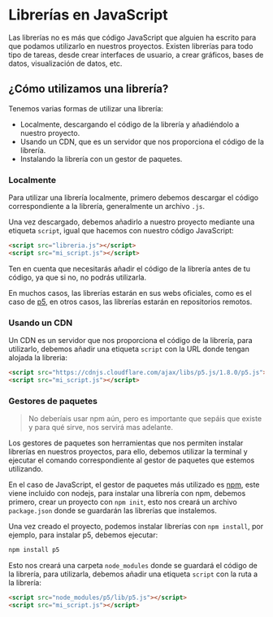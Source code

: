 # Librerías en JavaScript

Las librerías no es más que código JavaScript que alguien ha escrito para que podamos utilizarlo en nuestros proyectos. Existen librerías para todo tipo de tareas, desde crear interfaces de usuario, a crear gráficos, bases de datos, visualización de datos, etc.

## ¿Cómo utilizamos una librería?

Tenemos varias formas de utilizar una librería:

- Localmente, descargando el código de la librería y añadiéndolo a nuestro proyecto.
- Usando un CDN, que es un servidor que nos proporciona el código de la librería.
- Instalando la librería con un gestor de paquetes.

### Localmente

Para utilizar una librería localmente, primero debemos descargar el código correspondiente a la librería, generalmente un archivo `.js`.

Una vez descargado, debemos añadirlo a nuestro proyecto mediante una etiqueta `script`, igual que hacemos con nuestro código JavaScript:

```html
<script src="libreria.js"></script>
<script src="mi_script.js"></script>
```
Ten en cuenta que necesitarás añadir el código de la librería antes de tu código, ya que si no, no podrás utilizarla.

En muchos casos, las librerías estarán en sus webs oficiales, como es el caso de [p5](https://p5js.org/es/download/), en otros casos, las librerías estarán en repositorios remotos.

### Usando un CDN

Un CDN es un servidor que nos proporciona el código de la librería, para utilizarlo, debemos añadir una etiqueta `script` con la URL donde tengan alojada la libreria:

```html
<script src="https://cdnjs.cloudflare.com/ajax/libs/p5.js/1.8.0/p5.js"></script>
<script src="mi_script.js"></script>
```

### Gestores de paquetes

> No deberíais usar npm aún, pero es importante que sepáis que existe y para qué sirve, nos servirá mas adelante.

Los gestores de paquetes son herramientas que nos permiten instalar librerías en nuestros proyectos, para ello, debemos utilizar la terminal y ejecutar el comando correspondiente al gestor de paquetes que estemos utilizando.

En el caso de JavaScript, el gestor de paquetes más utilizado es [npm](https://www.npmjs.com/), este viene incluido con nodejs, para instalar una librería con npm, debemos primero, crear un proyecto con `npm init`, esto nos creará un archivo `package.json` donde se guardarán las librerías que instalemos.

Una vez creado el proyecto, podemos instalar librerías con `npm install`, por ejemplo, para instalar p5, debemos ejecutar:

```bash
npm install p5
```

Esto nos creará una carpeta `node_modules` donde se guardará el código de la librería, para utilizarla, debemos añadir una etiqueta `script` con la ruta a la librería:

```html
<script src="node_modules/p5/lib/p5.js"></script>
<script src="mi_script.js"></script>
```
